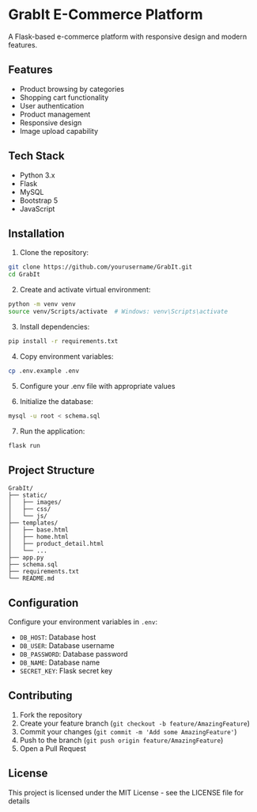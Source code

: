 # GrabIt E-Commerce Platform

A Flask-based e-commerce platform with responsive design and modern features.

## Features

- Product browsing by categories
- Shopping cart functionality
- User authentication
- Product management
- Responsive design
- Image upload capability

## Tech Stack

- Python 3.x
- Flask
- MySQL
- Bootstrap 5
- JavaScript

## Installation

1. Clone the repository:
```bash
git clone https://github.com/yourusername/GrabIt.git
cd GrabIt
```

2. Create and activate virtual environment:
```bash
python -m venv venv
source venv/Scripts/activate  # Windows: venv\Scripts\activate
```

3. Install dependencies:
```bash
pip install -r requirements.txt
```

4. Copy environment variables:
```bash
cp .env.example .env
```

5. Configure your .env file with appropriate values

6. Initialize the database:
```bash
mysql -u root < schema.sql
```

7. Run the application:
```bash
flask run
```

## Project Structure

```
GrabIt/
├── static/
│   ├── images/
│   ├── css/
│   └── js/
├── templates/
│   ├── base.html
│   ├── home.html
│   ├── product_detail.html
│   └── ...
├── app.py
├── schema.sql
├── requirements.txt
└── README.md
```

## Configuration

Configure your environment variables in `.env`:
- `DB_HOST`: Database host
- `DB_USER`: Database username
- `DB_PASSWORD`: Database password
- `DB_NAME`: Database name
- `SECRET_KEY`: Flask secret key

## Contributing

1. Fork the repository
2. Create your feature branch (`git checkout -b feature/AmazingFeature`)
3. Commit your changes (`git commit -m 'Add some AmazingFeature'`)
4. Push to the branch (`git push origin feature/AmazingFeature`)
5. Open a Pull Request

## License

This project is licensed under the MIT License - see the LICENSE file for details